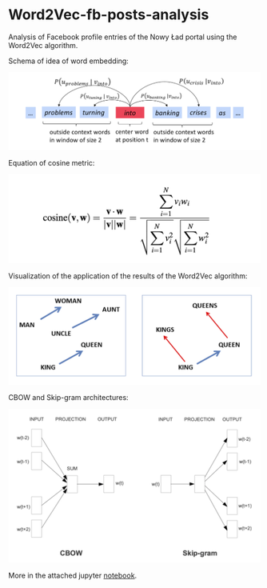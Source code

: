 # Word2Vec-fb-posts-analysis
Analysis of Facebook profile entries of the Nowy Ład portal using the Word2Vec algorithm.

Schema of idea of word embedding:

![](https://github.com/KrzysiekJa/Word2Vec-fb-posts-analysis/blob/main/images/word_embedding.png)

Equation of cosine metric:

![](https://github.com/KrzysiekJa/Word2Vec-fb-posts-analysis/blob/main/images/cosine_metric.png)

Visualization of the application of the results of the Word2Vec algorithm:

![](https://github.com/KrzysiekJa/Word2Vec-fb-posts-analysis/blob/main/images/example.png)

CBOW and Skip-gram architectures:

![](https://github.com/KrzysiekJa/Word2Vec-fb-posts-analysis/blob/main/images/architectures.png)

More in the attached jupyter [notebook](../blob/main/fb_posts_analysis.ipynb).
